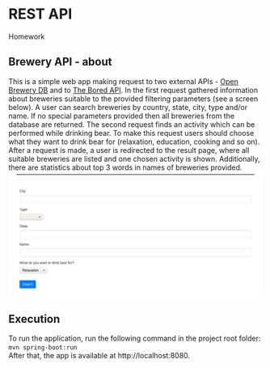 # REST API
Homework

## Brewery API - about
This is a simple web app making request to two external APIs - [Open Brewery DB](https://www.openbrewerydb.org/)
and to [The Bored API](https://www.boredapi.com/). In the first request gathered information about breweries
suitable to the provided filtering parameters (see a screen below). A user can search breweries by country, state, city,
type and/or name. If no special parameters provided then all breweries from the database are returned. The second 
request finds an activity which can be performed while drinking bear. To make this request users should choose
what they want to drink bear for (relaxation, education, cooking and so on). After a request is made, a user is 
redirected to the result page, where all suitable breweries are listed and one chosen activity is shown. Additionally,
there are statistics about top 3 words in names of breweries provided.
![index](src/main/resources/img/index.png)

## Execution
To run the application, run the following command in the project root folder:  
`mvn spring-boot:run`  
After that, the app is available at http://localhost:8080.